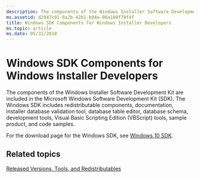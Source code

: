```yaml
---
description: The components of the Windows Installer Software Development Kit are included in the Microsoft Windows Software Development Kit (SDK).
ms.assetid: d2947c01-8a2b-42b1-b94e-06a100f70f4f
title: Windows SDK Components for Windows Installer Developers
ms.topic: article
ms.date: 05/31/2018
---
```


# Windows SDK Components for Windows Installer Developers

The components of the Windows Installer Software Development Kit are included in the Microsoft Windows Software Development Kit (SDK). The Windows SDK includes redistributable components, documentation, installer database validation tool, database table editor, database schema, development tools, Visual Basic Scripting Edition (VBScript) tools, sample product, and code samples.

For the download page for the Windows SDK, see [Windows 10 SDK](https://developer.microsoft.com/windows/downloads/windows-10-sdk).

## Related topics

<dl> <dt>

[Released Versions, Tools, and Redistributables](released-versions-tools-and-redistributables.md)
</dt> </dl>

 

 



